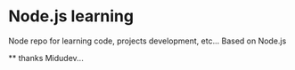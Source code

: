 # **Node.js learning**

Node repo for learning code, projects development, etc... Based on Node.js

** thanks Midudev...
